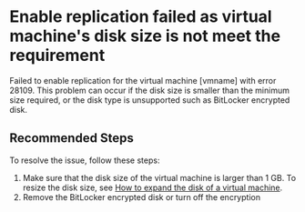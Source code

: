 <properties
	pageTitle="Enable replication failed due to unsupported disk size"
	description="Failed to enable replication because the disk size is not meet the requirement"
	infoBubbleText="Microsoft Azure has information regarding your issue. Please see details on the right."
	service="microsoft.recoveryservices"
	resource="vaults"
	authors="genlin"
	ms.author="asgang"
	displayOrder=""
	articleId="ASR_A2A_EnableReplicationFailure_DiskSizeLessThanMinimum"
	diagnosticScenario="ASRA2AMgmtFailures"
	selfHelpType="Diagnostics"
	supportTopicIds=""
	resourceTags=""
	productPesIds="16370"
	cloudEnvironments="Public, Fairfax"
/>

# Enable replication failed as virtual machine's disk size is not meet the requirement
<!--issueDescription-->
Failed to enable replication for the virtual machine <!--$vmname-->[vmname]<!--/$vmname--> with error 28109. This problem can occur if the disk size is smaller than the minimum size required, or the disk type is unsupported such as BitLocker encrypted disk.
<!--/issueDescription-->

## **Recommended Steps**

To resolve the issue, follow these steps:

1. Make sure that the disk size of the virtual machine is larger than 1 GB. To resize the disk size, see [How to expand the disk of a virtual machine](https://docs.microsoft.com/azure/virtual-machines/windows/expand-os-disk#resize-a-managed-disk).
2. Remove the BitLocker encrypted disk or turn off the encryption
